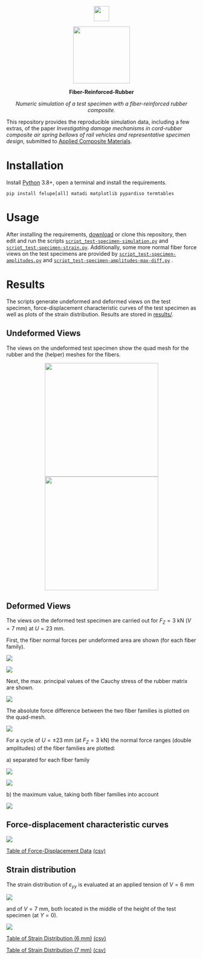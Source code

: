 <p align="center">
  <a href="https://felupe.readthedocs.io/en/latest/?badge=latest"><img src="https://user-images.githubusercontent.com/5793153/235789118-eb03eb25-2556-401d-8a0f-580f37e72f8d.png" height="40px"/></a>
  <p align="center"><img src="results/test_specimen_mesh_fibre.png" height="150px"/></p>
  <p align="center"><b>Fiber-Reinforced-Rubber</b></p>
  <p align="center"><em>Numeric simulation of a test specimen with a fiber-reinforced rubber composite.</em></p>
</p>

This repository provides the reproducible simulation data, including a few extras, of the paper *Investigating damage mechanisms in cord-rubber composite air spring bellows of rail vehicles and representative specimen design*, submitted to [Applied Composite Materials](https://www.springer.com/journal/10443).

# Installation
Install [Python](https://www.python.org/downloads/) 3.8+, open a terminal and install the requirements.

```
pip install felupe[all] matadi matplotlib pypardiso termtables
```

# Usage
After installing the requirements, [download](https://github.com/adtzlr/fiberreinforcedrubber/archive/refs/heads/main.zip) or clone this repository, then edit and run the scripts [`script_test-specimen-simulation.py`](script_test-specimen-simulation.py) and [`script_test-specimen-strain.py`](script_test-specimen-strain.py). Additionally, some more normal fiber force views on the test specimens are provided by [`script_test-specimen-amplitudes.py`](script_test-specimen-amplitudes.py) and [`script_test-specimen-amplitudes-max-diff.py`](script_test-specimen-amplitudes-max-diff.py) .

# Results
The scripts generate undeformed and deformed views on the test specimen, force-displacement characteristic curves of the test specimen as well as plots of the strain distribution. Results are stored in [results/](results/).

## Undeformed Views
The views on the undeformed test specimen show the quad mesh for the rubber and the (helper) meshes for the fibers.

<p align="center">
  <img src="results/test_specimen_mesh_rubber.png" height="300px"/>    <img src="results/test_specimen_mesh_fibre.png" height="300px"/>
</p>

## Deformed Views
The views on the deformed test specimen are carried out for $F_Z=3$ kN ($V=7$ mm) at $U=23$ mm.

First, the fiber normal forces per undeformed area are shown (for each fiber family).

![](results/test_specimen_deformed_fibre-1.png)

![](results/test_specimen_deformed_fibre-2.png)

Next, the max. principal values of the Cauchy stress of the rubber matrix are shown.

![](results/test_specimen_deformed_rubber.png)

The absolute force difference between the two fiber families is plotted on the quad-mesh.

![](results/test_specimen_deformed_fibre-difference.png)

For a cycle of $U=\pm23$ mm (at $F_Z=3$ kN) the normal force ranges (double amplitudes) of the fiber families are plotted:

a) separated for each fiber family

![](results/test_specimen_deformed_fibre-amplitudes-1.png)

![](results/test_specimen_deformed_fibre-amplitudes-2.png)

b) the maximum value, taking both fiber families into account

![](results/test_specimen_deformed_fibre-range-max.png)

## Force-displacement characteristic curves

![](results/test_specimen_forces_vs_displacement.svg)

[Table of Force-Displacement Data](results/test_specimen_forces_vs_displacement.md) [(csv)](results/test_specimen_forces_vs_displacement.csv)

## Strain distribution

The strain distribution of $\varepsilon_{yy}$ is evaluated at an applied tension of $V=6$ mm

![](results/LogStrainYY_V=6mm.svg)

and of $V=7$ mm, both located in the middle of the height of the test specimen (at $Y=0$).

![](results/LogStrainYY_V=7mm.svg)

[Table of Strain Distribution (6 mm)](results/LogStrainYY_V=6mm.md) [(csv)](results/LogStrainYY_V=6mm.csv)

[Table of Strain Distribution (7 mm)](results/LogStrainYY_V=7mm.md) [(csv)](results/LogStrainYY_V=7mm.csv)


